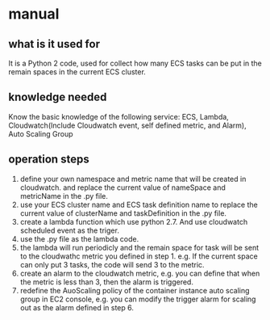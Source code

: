 # manual
## what is it used for
It is a Python 2 code, used for collect how many ECS tasks can be put in the remain spaces in the current ECS cluster. 

## knowledge needed
Know the basic knowledge of the following service: ECS, Lambda, Cloudwatch(Include Cloudwatch event, self defined metric, and Alarm), Auto Scaling Group

## operation steps
1. define your own namespace and metric name that will be created in cloudwatch. and replace the current value of nameSpace and metricName in the .py file.
2. use your ECS cluster name and ECS task definition name to replace the current value of clusterName and taskDefinition in the .py file.
3. create a lambda function which use python 2.7. And use cloudwatch scheduled event as the triger.
4. use the .py file as the lambda code. 
5. the lambda will run periodicly and the remain space for task will be sent to the cloudwathc metric you defined in step 1.  e.g. If the current space can only put 3 tasks, the code will send 3 to the metric.
6. create an alarm to the cloudwatch metric, e.g. you can define that when the metric is less than 3, then the alarm is triggered.
7. redefine the AuoScaling policy of the container instance auto scaling group in EC2 console, e.g. you can modify the trigger alarm for scaling out as the alarm defined in step 6.

